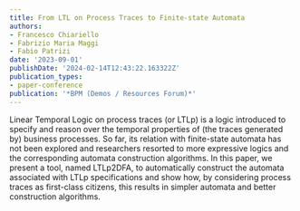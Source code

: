 ```yaml
---
title: From LTL on Process Traces to Finite-state Automata
authors:
- Francesco Chiariello
- Fabrizio Maria Maggi
- Fabio Patrizi
date: '2023-09-01'
publishDate: '2024-02-14T12:43:22.163322Z'
publication_types:
- paper-conference
publication: '*BPM (Demos / Resources Forum)*'
---
```

Linear Temporal Logic on process traces (or LTLp) is a logic introduced to specify and reason over the temporal properties of (the traces generated by) business processes. So far, its relation with finite-state automata has not been explored and researchers resorted to more expressive logics and the corresponding automata construction algorithms. In this paper, we present a tool, named LTLp2DFA, to automatically construct the automata associated with LTLp specifications and show how, by considering process traces as first-class citizens, this results in simpler automata and better construction algorithms.